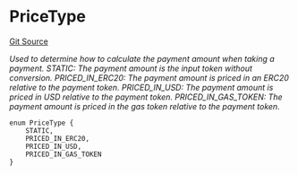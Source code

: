 # PriceType
[Git Source](https://github.com/TreasureProject/spellcaster-facets/blob/35a5f7a33e5c726475104b88b7e2a468bb5aa2b7/src/interfaces/IPayments.sol)

*Used to determine how to calculate the payment amount when taking a payment.
STATIC: The payment amount is the input token without conversion.
PRICED_IN_ERC20: The payment amount is priced in an ERC20 relative to the payment token.
PRICED_IN_USD: The payment amount is priced in USD relative to the payment token.
PRICED_IN_GAS_TOKEN: The payment amount is priced in the gas token relative to the payment token.*


```solidity
enum PriceType {
    STATIC,
    PRICED_IN_ERC20,
    PRICED_IN_USD,
    PRICED_IN_GAS_TOKEN
}
```

